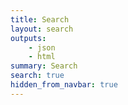 ```yaml
---
title: Search
layout: search
outputs: 
    - json
    - html
summary: Search
search: true
hidden_from_navbar: true
---
```

